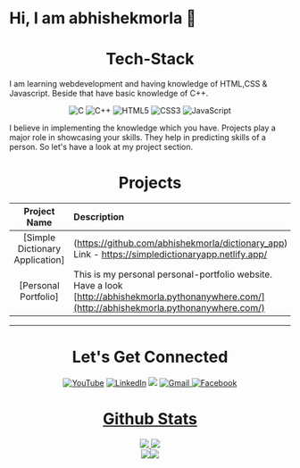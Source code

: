 # Hi, I am abhishekmorla 👋

<h1 align="center">Tech-Stack</h1>

I am learning webdevelopment and having knowledge of HTML,CSS & Javascript. Beside that have basic knowledge of C++.

<p align="center"> 
<img alt="C" src="https://img.shields.io/badge/c-%2300599C.svg?&style=for-the-badge&logo=c&logoColor=white" />
<img alt="C++" src="https://img.shields.io/badge/c++-%2300599C.svg?&style=for-the-badge&logo=c%2B%2B&ogoColor=white" />
<img alt="HTML5" src="https://img.shields.io/badge/html5-%23E34F26.svg?&style=for-the-badge&logo=html5&logoColor=white" />
 <img alt="CSS3" src="https://img.shields.io/badge/css3-%231572B6.svg?&style=for-the-badge&logo=css3&logoColor=white" />
 <img alt="JavaScript" src="https://img.shields.io/badge/javascript-%23323330.svg?&style=for-the-badge&logo=javascript&logoColor=%23F7DF1E" />
</p>

I believe in implementing the knowledge which you have. Projects play a major role in showcasing your skills. They help in predicting skills of a person. So let's have a look at my project section.

<h1 align="center">Projects</h1>




| Project Name      | Description | 
| :---:        |    :----   |  
| [Simple Dictionary Application] | (https://github.com/abhishekmorla/dictionary_app) Link - https://simpledictionaryapp.netlify.app/
| [Personal Portfolio]| This is my personal personal-portfolio website. Have a look [http://abhishekmorla.pythonanywhere.com/](http://abhishekmorla.pythonanywhere.com/) |

<hr>
<h1 align="center">Let's Get Connected</h1>

<div align="center">

<a  href="https://www.youtube.com/c/Abhishek7" target="_blank"><img alt="YouTube" src="https://img.shields.io/badge/Youtube-%23FF0000.svg?style=for-the-badge&logo=YouTube&logoColor=white" /></a>
<a  href="https://www.linkedin.com/in/abhishekmorla/" target="_blank"><img alt="LinkedIn" src="https://img.shields.io/badge/linkedin%20-%230077B5.svg?&style=for-the-badge&logo=linkedin&logoColor=white" /></a>
<a href="https://twitter.com/abhishekmorla" target="_blank"><img src="https://img.shields.io/badge/twitter-%2300acee.svg?&style=for-the-badge&logo=twitter&logoColor=white&alt=twitter" /></a>
<a href="mailto:abhishekmorla87@gmail.com"><img  alt="Gmail" src="https://img.shields.io/badge/Gmail-D14836?style=for-the-badge&logo=gmail&logoColor=white" /><a href="https://www.facebook.com/abhishek.1337/" target="_blank">
<img alt="Facebook" src="https://img.shields.io/badge/Facebook%20-%231877F2.svg?&style=for-the-badge&logo=Facebook&logoColor=white" />


</div>

<h1 align="center">Github Stats</h1>
 <div align="center" >
<img src="https://github-readme-stats.vercel.app/api?username=abhishekmorla&show_icons=true"> <img src="https://github-readme-stats.vercel.app/api/top-langs/?username=abhishekmorla&layout=compact">
</div> 
<div align="center">
 <img src="https://github-readme-streak-stats.herokuapp.com/?user=abhishekmorla&)"><img src="https://activity-graph.herokuapp.com/graph?username=abhishekmorla&bg_color=FFFFFF&color=000000&line=000000&point=00FF00"></div>
